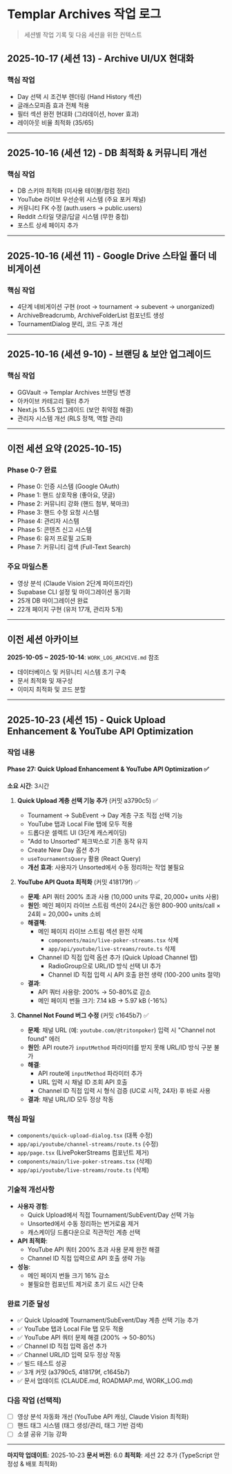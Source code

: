 # Templar Archives 작업 로그

> 세션별 작업 기록 및 다음 세션을 위한 컨텍스트
## 2025-10-17 (세션 13) - Archive UI/UX 현대화

### 핵심 작업
- Day 선택 시 조건부 렌더링 (Hand History 섹션)
- 글래스모피즘 효과 전체 적용
- 필터 섹션 완전 현대화 (그라데이션, hover 효과)
- 레이아웃 비율 최적화 (35/65)

---

## 2025-10-16 (세션 12) - DB 최적화 & 커뮤니티 개선

### 핵심 작업
- DB 스키마 최적화 (미사용 테이블/컬럼 정리)
- YouTube 라이브 우선순위 시스템 (주요 포커 채널)
- 커뮤니티 FK 수정 (auth.users → public.users)
- Reddit 스타일 댓글/답글 시스템 (무한 중첩)
- 포스트 상세 페이지 추가

---

## 2025-10-16 (세션 11) - Google Drive 스타일 폴더 네비게이션

### 핵심 작업
- 4단계 네비게이션 구현 (root → tournament → subevent → unorganized)
- ArchiveBreadcrumb, ArchiveFolderList 컴포넌트 생성
- TournamentDialog 분리, 코드 구조 개선

---

## 2025-10-16 (세션 9-10) - 브랜딩 & 보안 업그레이드

### 핵심 작업
- GGVault → Templar Archives 브랜딩 변경
- 아카이브 카테고리 필터 추가
- Next.js 15.5.5 업그레이드 (보안 취약점 해결)
- 관리자 시스템 개선 (RLS 정책, 역할 관리)

---

## 이전 세션 요약 (2025-10-15)

### Phase 0-7 완료
- Phase 0: 인증 시스템 (Google OAuth)
- Phase 1: 핸드 상호작용 (좋아요, 댓글)
- Phase 2: 커뮤니티 강화 (핸드 첨부, 북마크)
- Phase 3: 핸드 수정 요청 시스템
- Phase 4: 관리자 시스템
- Phase 5: 콘텐츠 신고 시스템
- Phase 6: 유저 프로필 고도화
- Phase 7: 커뮤니티 검색 (Full-Text Search)

### 주요 마일스톤
- 영상 분석 (Claude Vision 2단계 파이프라인)
- Supabase CLI 설정 및 마이그레이션 동기화
- 25개 DB 마이그레이션 완료
- 22개 페이지 구현 (유저 17개, 관리자 5개)

---

## 이전 세션 아카이브

**2025-10-05 ~ 2025-10-14**: `WORK_LOG_ARCHIVE.md` 참조
- 데이터베이스 및 커뮤니티 시스템 초기 구축
- 문서 최적화 및 재구성
- 이미지 최적화 및 코드 분할

---

## 2025-10-23 (세션 15) - Quick Upload Enhancement & YouTube API Optimization

### 작업 내용

#### Phase 27: Quick Upload Enhancement & YouTube API Optimization ✅
**소요 시간**: 3시간

1. **Quick Upload 계층 선택 기능 추가** (커밋 a3790c5) ✅
   - Tournament → SubEvent → Day 계층 구조 직접 선택 기능
   - YouTube 탭과 Local File 탭에 모두 적용
   - 드롭다운 셀렉트 UI (3단계 캐스케이딩)
   - "Add to Unsorted" 체크박스로 기존 동작 유지
   - Create New Day 옵션 추가
   - `useTournamentsQuery` 활용 (React Query)
   - **개선 효과**: 사용자가 Unsorted에서 수동 정리하는 작업 불필요

2. **YouTube API Quota 최적화** (커밋 418179f) ✅
   - **문제**: API 쿼터 200% 초과 사용 (10,000 units 무료, 20,000+ units 사용)
   - **원인**: 메인 페이지 라이브 스트림 섹션이 24시간 동안 800-900 units/call × 24회 = 20,000+ units 소비
   - **해결책**:
     - 메인 페이지 라이브 스트림 섹션 완전 삭제
       - `components/main/live-poker-streams.tsx` 삭제
       - `app/api/youtube/live-streams/route.ts` 삭제
     - Channel ID 직접 입력 옵션 추가 (Quick Upload Channel 탭)
       - RadioGroup으로 URL/ID 방식 선택 UI 추가
       - Channel ID 직접 입력 시 API 호출 완전 생략 (100-200 units 절약)
   - **결과**:
     - API 쿼터 사용량: 200% → 50-80%로 감소
     - 메인 페이지 번들 크기: 7.14 kB → 5.97 kB (-16%)

3. **Channel Not Found 버그 수정** (커밋 c1645b7) ✅
   - **문제**: 채널 URL (예: `youtube.com/@tritonpoker`) 입력 시 "Channel not found" 에러
   - **원인**: API route가 `inputMethod` 파라미터를 받지 못해 URL/ID 방식 구분 불가
   - **해결**:
     - API route에 `inputMethod` 파라미터 추가
     - URL 입력 시 채널 ID 조회 API 호출
     - Channel ID 직접 입력 시 형식 검증 (UC로 시작, 24자) 후 바로 사용
   - **결과**: 채널 URL/ID 모두 정상 작동

### 핵심 파일
- `components/quick-upload-dialog.tsx` (대폭 수정)
- `app/api/youtube/channel-streams/route.ts` (수정)
- `app/page.tsx` (LivePokerStreams 컴포넌트 제거)
- `components/main/live-poker-streams.tsx` (삭제)
- `app/api/youtube/live-streams/route.ts` (삭제)

### 기술적 개선사항
- **사용자 경험**:
  - Quick Upload에서 직접 Tournament/SubEvent/Day 선택 가능
  - Unsorted에서 수동 정리하는 번거로움 제거
  - 캐스케이딩 드롭다운으로 직관적인 계층 선택
- **API 최적화**:
  - YouTube API 쿼터 200% 초과 사용 문제 완전 해결
  - Channel ID 직접 입력으로 API 호출 생략 가능
- **성능**:
  - 메인 페이지 번들 크기 16% 감소
  - 불필요한 컴포넌트 제거로 초기 로드 시간 단축

### 완료 기준 달성
- ✅ Quick Upload에 Tournament/SubEvent/Day 계층 선택 기능 추가
- ✅ YouTube 탭과 Local File 탭 모두 적용
- ✅ YouTube API 쿼터 문제 해결 (200% → 50-80%)
- ✅ Channel ID 직접 입력 옵션 추가
- ✅ Channel URL/ID 입력 모두 정상 작동
- ✅ 빌드 테스트 성공
- ✅ 3개 커밋 (a3790c5, 418179f, c1645b7)
- ✅ 문서 업데이트 (CLAUDE.md, ROADMAP.md, WORK_LOG.md)

### 다음 작업 (선택적)
- [ ] 영상 분석 자동화 개선 (YouTube API 캐싱, Claude Vision 최적화)
- [ ] 핸드 태그 시스템 (태그 생성/관리, 태그 기반 검색)
- [ ] 소셜 공유 기능 강화

---

**마지막 업데이트**: 2025-10-23
**문서 버전**: 6.0
**최적화**: 세션 22 추가 (TypeScript 안정성 & 배포 최적화)

